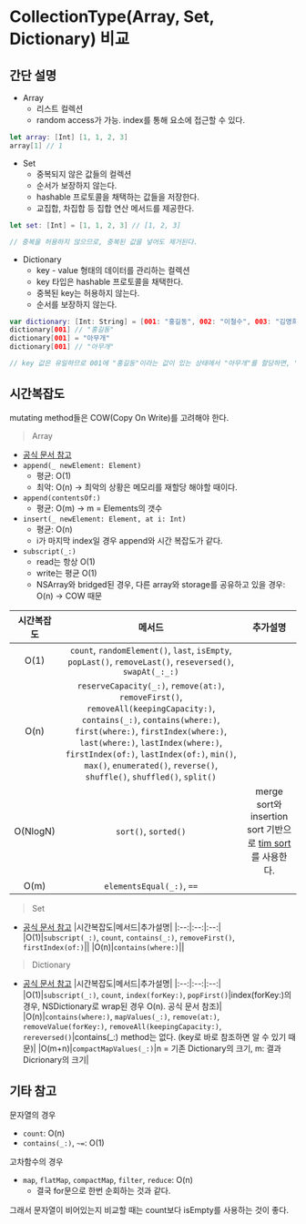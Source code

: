 # CollectionType(Array, Set, Dictionary) 비교

## 간단 설명
- Array
    - 리스트 컬렉션
    - random access가 가능. index를 통해 요소에 접근할 수 있다.

```swift
let array: [Int] [1, 1, 2, 3]
array[1] // 1
```

- Set
    - 중복되지 않은 값들의 컬렉션
    - 순서가 보장하지 않는다.
    - hashable 프로토콜을 채택하는 값들을 저장한다.
    - 교집합, 차집합 등 집합 연산 메서드를 제공한다.

```swift
let set: [Int] = [1, 1, 2, 3] // [1, 2, 3]

// 중복을 허용하지 않으므로, 중복된 값을 넣어도 제거된다.
```

- Dictionary
    - key - value 형태의 데이터를 관리하는 컬렉션
    - key 타입은 hashable 프로토콜을 채택한다.
    - 중복된 key는 허용하지 않는다.
    - 순서를 보장하지 않는다.

```swift
var dictionary: [Int: String] = [001: "홍길동", 002: "이철수", 003: "김영희"]
dictionary[001] // "홍길동"
dictionary[001] = "아무개"
dictionary[001] // "아무개"

// key 값은 유일하므로 001에 "홍길동"이라는 값이 있는 상태에서 "아무개"를 할당하면, "홍길동"이 "아무개"로 대치된다.
```

## 시간복잡도
mutating method들은 COW(Copy On Write)를 고려해야 한다.

> Array
- [공식 문서 참고](https://github.com/apple/swift/blob/main/stdlib/public/core/Array.swift)
- `append(_ newElement: Element)`
    - 평균: O(1)
    - 최악: O(n) -> 최악의 상황은 메모리를 재할당 해야할 때이다.
- `append(contentsOf:)`
    - 평균: O(m) -> m = Elements의 갯수
- `insert(_ newElement: Element, at i: Int)`
    - 평균: O(n)
    - i가 마지막 index일 경우 append와 시간 복잡도가 같다.
- `subscript(_:)`
    - read는 항상 O(1)
    - write는 평균 O(1)
    - NSArray와 bridged된 경우, 다른 array와 storage를 공유하고 있을 경우: O(n) -> COW 때문

|시간복잡도|메서드|추가설명|
|:--:|:--:|:--:|
|O(1)|`count`, `randomElement()`, `last`, `isEmpty`, `popLast()`, `removeLast()`, `reseversed()`, `swapAt(_:_:)`||
|O(n)|`reserveCapacity(_:)`, `remove(at:)`, `removeFirst()`, `removeAll(keepingCapacity:)`, `contains(_:)`, `contains(where:)`, `first(where:)`, `firstIndex(where:)`, `last(where:)`, `lastIndex(where:)`, `firstIndex(of:)`, `lastIndex(of:)`, `min()`, `max()`, `enumerated()`, `reverse()`, `shuffle()`, `shuffled()`, `split()`||
|O(NlogN)|`sort()`, `sorted()`|merge sort와 insertion sort 기반으로 [tim sort](https://youtu.be/2pjUsuHTqHc)를 사용한다.|
|O(m)|`elementsEqual(_:)`, `==`||

> Set
- [공식 문서 참고](https://github.com/apple/swift/blob/main/stdlib/public/core/Set.swift)
|시간복잡도|메서드|추가설명|
|:--:|:--:|:--:|
|O(1)|`subscript(_:)`, `count`, `contains(_:)`, `removeFirst()`, `firstIndex(of:)`||
|O(n)|`contains(where:)`||

> Dictionary
- [공식 문서 참고](https://github.com/apple/swift/blob/main/stdlib/public/core/Dictionary.swift)
|시간복잡도|메서드|추가설명|
|:--:|:--:|:--:|
|O(1)|`subscript(_:)`, `count`, `index(forKey:)`, `popFirst()`|index(forKey:)의 경우, NSDictionary로 wrap된 경우 O(n). 공식 문서 참조)|
|O(n)|`contains(where:)`, `mapValues(_:)`, `remove(at:)`, `removeValue(forKey:)`, `removeAll(keepingCapacity:)`, `rereversed()`|contains(_:) method는 없다. (key로 바로 참조하면 알 수 있기 때문)|
|O(m+n)|`compactMapValues(_:)`|n = 기존 Dictionary의 크기, m: 결과 Dicrionary의 크기|

## 기타 참고
문자열의 경우
- `count`: O(n)
- `contains(_:)`, `~=`: O(1)

고차함수의 경우
- `map`, `flatMap`, `compactMap`, `filter`, `reduce`: O(n)
    - 결국 for문으로 한번 순회하는 것과 같다.

그래서 문자열이 비어있는지 비교할 때는
count보다 isEmpty를 사용하는 것이 좋다.